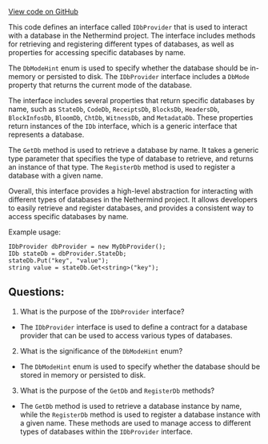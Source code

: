 [View code on GitHub](https://github.com/nethermindeth/nethermind/Nethermind.Db/IDbProvider.cs)

This code defines an interface called `IDbProvider` that is used to interact with a database in the Nethermind project. The interface includes methods for retrieving and registering different types of databases, as well as properties for accessing specific databases by name. 

The `DbModeHint` enum is used to specify whether the database should be in-memory or persisted to disk. The `IDbProvider` interface includes a `DbMode` property that returns the current mode of the database.

The interface includes several properties that return specific databases by name, such as `StateDb`, `CodeDb`, `ReceiptsDb`, `BlocksDb`, `HeadersDb`, `BlockInfosDb`, `BloomDb`, `ChtDb`, `WitnessDb`, and `MetadataDb`. These properties return instances of the `IDb` interface, which is a generic interface that represents a database.

The `GetDb` method is used to retrieve a database by name. It takes a generic type parameter that specifies the type of database to retrieve, and returns an instance of that type. The `RegisterDb` method is used to register a database with a given name.

Overall, this interface provides a high-level abstraction for interacting with different types of databases in the Nethermind project. It allows developers to easily retrieve and register databases, and provides a consistent way to access specific databases by name. 

Example usage:

```
IDbProvider dbProvider = new MyDbProvider();
IDb stateDb = dbProvider.StateDb;
stateDb.Put("key", "value");
string value = stateDb.Get<string>("key");
```
## Questions: 
 1. What is the purpose of the `IDbProvider` interface?
- The `IDbProvider` interface is used to define a contract for a database provider that can be used to access various types of databases.

2. What is the significance of the `DbModeHint` enum?
- The `DbModeHint` enum is used to specify whether the database should be stored in memory or persisted to disk.

3. What is the purpose of the `GetDb` and `RegisterDb` methods?
- The `GetDb` method is used to retrieve a database instance by name, while the `RegisterDb` method is used to register a database instance with a given name. These methods are used to manage access to different types of databases within the `IDbProvider` interface.
